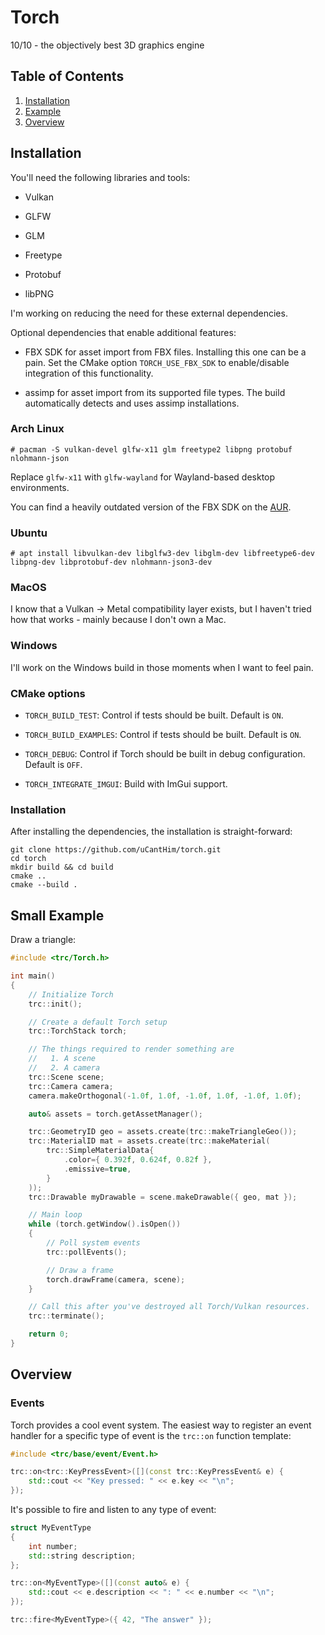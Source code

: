 Torch
=====

10/10 - the objectively best 3D graphics engine

Table of Contents
-----------------

1. [Installation](#installation)
2. [Example](#example)
3. [Overview](#overview)


<a name="installation"></a>
Installation
------------

You'll need the following libraries and tools:

 - Vulkan

 - GLFW

 - GLM

 - Freetype

 - Protobuf

 - libPNG

I'm working on reducing the need for these external dependencies.

Optional dependencies that enable additional features:

 - FBX SDK for asset import from FBX files. Installing this one can be a pain. Set the CMake option `TORCH_USE_FBX_SDK`
to enable/disable integration of this functionality.

 - assimp for asset import from its supported file types. The build automatically detects and uses assimp installations.

### Arch Linux

    # pacman -S vulkan-devel glfw-x11 glm freetype2 libpng protobuf nlohmann-json

Replace `glfw-x11` with `glfw-wayland` for Wayland-based desktop environments.

You can find a heavily outdated version of the FBX SDK on the [AUR](https://aur.archlinux.org/packages/fbx-sdk/).

### Ubuntu

    # apt install libvulkan-dev libglfw3-dev libglm-dev libfreetype6-dev libpng-dev libprotobuf-dev nlohmann-json3-dev

### MacOS

I know that a Vulkan -> Metal compatibility layer exists, but I haven't tried how that works - mainly because I don't
own a Mac.

### Windows

I'll work on the Windows build in those moments when I want to feel pain.

### CMake options

 - `TORCH_BUILD_TEST`: Control if tests should be built. Default is `ON`.

 - `TORCH_BUILD_EXAMPLES`: Control if tests should be built. Default is `ON`.

 - `TORCH_DEBUG`: Control if Torch should be built in debug configuration. Default is `OFF`.

 - `TORCH_INTEGRATE_IMGUI`: Build with ImGui support.

### Installation

After installing the dependencies, the installation is straight-forward:

    git clone https://github.com/uCantHim/torch.git
    cd torch
    mkdir build && cd build
    cmake ..
    cmake --build .


<a name="example"></a>
Small Example
-------------

Draw a triangle:

```c++
#include <trc/Torch.h>

int main()
{
    // Initialize Torch
    trc::init();

    // Create a default Torch setup
    trc::TorchStack torch;

    // The things required to render something are
    //   1. A scene
    //   2. A camera
    trc::Scene scene;
    trc::Camera camera;
    camera.makeOrthogonal(-1.0f, 1.0f, -1.0f, 1.0f, -1.0f, 1.0f);

    auto& assets = torch.getAssetManager();

    trc::GeometryID geo = assets.create(trc::makeTriangleGeo());
    trc::MaterialID mat = assets.create(trc::makeMaterial(
        trc::SimpleMaterialData{
            .color={ 0.392f, 0.624f, 0.82f },
            .emissive=true,
        }
    ));
    trc::Drawable myDrawable = scene.makeDrawable({ geo, mat });

    // Main loop
    while (torch.getWindow().isOpen())
    {
        // Poll system events
        trc::pollEvents();

        // Draw a frame
        torch.drawFrame(camera, scene);
    }

    // Call this after you've destroyed all Torch/Vulkan resources.
    trc::terminate();

    return 0;
}
```


<a name="overview"></a>
Overview
--------

### Events

Torch provides a cool event system. The easiest way to register an event handler for a specific type of event is the
`trc::on` function template:

```c++
#include <trc/base/event/Event.h>

trc::on<trc::KeyPressEvent>([](const trc::KeyPressEvent& e) {
    std::cout << "Key pressed: " << e.key << "\n";
});
```

It's possible to fire and listen to any type of event:

```c++
struct MyEventType
{
    int number;
    std::string description;
};

trc::on<MyEventType>([](const auto& e) {
    std::cout << e.description << ": " << e.number << "\n";
});

trc::fire<MyEventType>({ 42, "The answer" });
```
